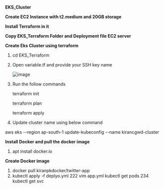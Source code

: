 **EKS_Cluster**

**Create EC2 Instance with t2.medium and 20GB storage**

**Install Terraform in it**

**Copy EKS_Terraform Folder and Deployment file EC2 server**

**Create Eks Cluster using terraform**

1. cd EKS_Terraform
2. Open variable.tf and provide your SSH key name

   ![image](https://github.com/user-attachments/assets/b6c895ea-19b7-45bf-8d09-a62e0066d7c6)
   
4. Run the follow commands
   
   terraform init

   terraform plan

   terraform apply

5. Update cluster name using below command

aws eks --region ap-south-1 update-kubeconfig --name kirancgwd-cluster

**Install Docker and pull the docker image**

1. apt install docker.io

**Create Docker image**

1. docker pull kiranpkdocker/twitter-app
3. kubectl apply -f deplyo.yml 
    222  vim app.yml
     kubectl get pods
  234  kubectl get svc
  
